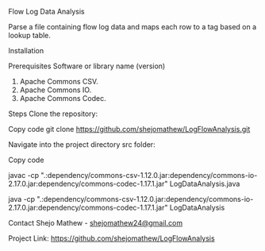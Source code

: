 Flow Log Data Analysis

Parse a file containing flow log data and maps each row to a tag based on a lookup table. 

Installation

Prerequisites
Software or library name (version)

1. Apache Commons CSV.
2. Apache Commons IO.
3. Apache Commons Codec.

Steps
Clone the repository:

Copy code
git clone https://github.com/shejomathew/LogFlowAnalysis.git 

Navigate into the project directory src folder:

Copy code

javac -cp ".:dependency/commons-csv-1.12.0.jar:dependency/commons-io-2.17.0.jar:dependency/commons-codec-1.17.1.jar" LogDataAnalysis.java 

java -cp ".:dependency/commons-csv-1.12.0.jar:dependency/commons-io-2.17.0.jar:dependency/commons-codec-1.17.1.jar" LogDataAnalysis 


Contact
Shejo Mathew - shejomathew24@gmail.com

Project Link: https://github.com/shejomathew/LogFlowAnalysis
